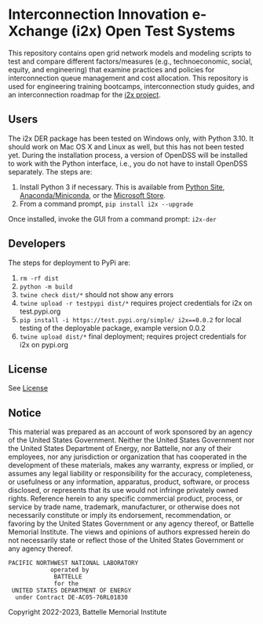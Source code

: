 # Interconnection Innovation e-Xchange (i2x) Open Test Systems 

This repository contains open grid network models and modeling scripts to 
test and compare different factors/measures (e.g., technoeconomic, social, 
equity, and engineering) that examine practices and policies for 
interconnection queue management and cost allocation.  This repository is 
used for engineering training bootcamps, interconnection study guides, and 
an interconnection roadmap for the [i2x project](https://energy.gov/i2x).  

## Users

The i2x DER package has been tested on Windows only, with Python 3.10. It
should work on Mac OS X and Linux as well, but this has not been tested yet.
During the installation process, a version of OpenDSS will be installed
to work with the Python interface, i.e., you do not have to install OpenDSS
separately. The steps are:

1. Install Python 3 if necessary. This is available from [Python Site](https://python.org), [Anaconda/Miniconda](https://www.anaconda.com/), or the [Microsoft Store](https://apps.microsoft.com/store/detail/python-310/9PJPW5LDXLZ5).
2. From a command prompt, `pip install i2x --upgrade`

Once installed, invoke the GUI from a command prompt: `i2x-der`

## Developers

The steps for deployment to PyPi are:

1. `rm -rf dist`
2. `python -m build`
3. `twine check dist/*` should not show any errors
4. `twine upload -r testpypi dist/*` requires project credentials for i2x on test.pypi.org
5. `pip install -i https://test.pypi.org/simple/ i2x==0.0.2` for local testing of the deployable package, example version 0.0.2
6. `twine upload dist/*` final deployment; requires project credentials for i2x on pypi.org

## License

See [License](license.txt)

## Notice

This material was prepared as an account of work sponsored by an agency of the United States Government.  Neither the United States Government nor the United States Department of Energy, nor Battelle, nor any of their employees, nor any jurisdiction or organization that has cooperated in the development of these materials, makes any warranty, express or implied, or assumes any legal liability or responsibility for the accuracy, completeness, or usefulness or any information, apparatus, product, software, or process disclosed, or represents that its use would not infringe privately owned rights.
Reference herein to any specific commercial product, process, or service by trade name, trademark, manufacturer, or otherwise does not necessarily constitute or imply its endorsement, recommendation, or favoring by the United States Government or any agency thereof, or Battelle Memorial Institute. The views and opinions of authors expressed herein do not necessarily state or reflect those of the United States Government or any agency thereof.

    PACIFIC NORTHWEST NATIONAL LABORATORY
                operated by
                 BATTELLE
                 for the
     UNITED STATES DEPARTMENT OF ENERGY
      under Contract DE-AC05-76RL01830

Copyright 2022-2023, Battelle Memorial Institute
